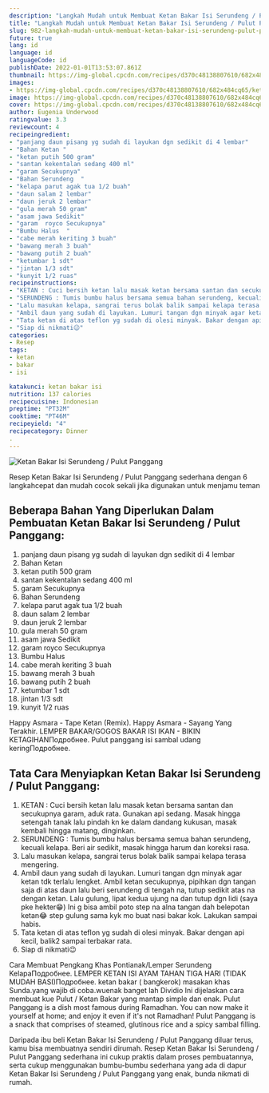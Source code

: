 ```yaml
---
description: "Langkah Mudah untuk Membuat Ketan Bakar Isi Serundeng / Pulut Panggang, Lezat"
title: "Langkah Mudah untuk Membuat Ketan Bakar Isi Serundeng / Pulut Panggang, Lezat"
slug: 982-langkah-mudah-untuk-membuat-ketan-bakar-isi-serundeng-pulut-panggang-lezat
future: true
lang: id
language: id
languageCode: id
publishDate: 2022-01-01T13:53:07.861Z 
thumbnail: https://img-global.cpcdn.com/recipes/d370c48138807610/682x484cq65/ketan-bakar-isi-serundeng-pulut-panggang-foto-resep-utama.png
images:
- https://img-global.cpcdn.com/recipes/d370c48138807610/682x484cq65/ketan-bakar-isi-serundeng-pulut-panggang-foto-resep-utama.png
image: https://img-global.cpcdn.com/recipes/d370c48138807610/682x484cq65/ketan-bakar-isi-serundeng-pulut-panggang-foto-resep-utama.png
cover: https://img-global.cpcdn.com/recipes/d370c48138807610/682x484cq65/ketan-bakar-isi-serundeng-pulut-panggang-foto-resep-utama.png
author: Eugenia Underwood
ratingvalue: 3.3
reviewcount: 4
recipeingredient:
- "panjang daun pisang yg sudah di layukan dgn sedikit di 4 lembar"
- "Bahan Ketan "
- "ketan putih 500 gram"
- "santan kekentalan sedang 400 ml"
- "garam Secukupnya"
- "Bahan Serundeng  "
- "kelapa parut agak tua 1/2 buah"
- "daun salam 2 lembar"
- "daun jeruk 2 lembar"
- "gula merah 50 gram"
- "asam jawa Sedikit"
- "garam  royco Secukupnya"
- "Bumbu Halus  "
- "cabe merah keriting 3 buah"
- "bawang merah 3 buah"
- "bawang putih 2 buah"
- "ketumbar 1 sdt"
- "jintan 1/3 sdt"
- "kunyit 1/2 ruas"
recipeinstructions:
- "KETAN : Cuci bersih ketan lalu masak ketan bersama santan dan secukupnya garam, aduk rata. Gunakan api sedang. Masak hingga setengah tanak lalu pindah kn ke dalam dandang kukusan, masak kembali hingga matang, dinginkan."
- "SERUNDENG : Tumis bumbu halus bersama semua bahan serundeng, kecuali kelapa. Beri air sedikit, masak hingga harum dan koreksi rasa."
- "Lalu masukan kelapa, sangrai terus bolak balik sampai kelapa terasa mengering."
- "Ambil daun yang sudah di layukan. Lumuri tangan dgn minyak agar ketan tdk terlalu lengket. Ambil ketan secukupnya, pipihkan dgn tangan saja di atas daun lalu beri serundeng di tengah na, tutup sedikit atas na dengan ketan. Lalu gulung, lipat kedua ujung na dan tutup dgn lidi (saya pke hekter😁) Ini g bisa ambil poto step na alna tangan dah belepotan ketan😂 step gulung sama kyk mo buat nasi bakar kok. Lakukan sampai habis."
- "Tata ketan di atas teflon yg sudah di olesi minyak. Bakar dengan api kecil, balik2 sampai terbakar rata."
- "Siap di nikmati😉"
categories:
- Resep
tags:
- ketan
- bakar
- isi

katakunci: ketan bakar isi 
nutrition: 137 calories
recipecuisine: Indonesian
preptime: "PT32M"
cooktime: "PT46M"
recipeyield: "4"
recipecategory: Dinner
. 
---
```



![Ketan Bakar Isi Serundeng / Pulut Panggang](https://img-global.cpcdn.com/recipes/d370c48138807610/682x484cq65/ketan-bakar-isi-serundeng-pulut-panggang-foto-resep-utama.png)

Resep Ketan Bakar Isi Serundeng / Pulut Panggang  sederhana dengan 6 langkahcepat dan mudah cocok sekali jika digunakan untuk menjamu teman

<!--inarticleads1-->

## Beberapa Bahan Yang Diperlukan Dalam Pembuatan Ketan Bakar Isi Serundeng / Pulut Panggang:

1. panjang daun pisang yg sudah di layukan dgn sedikit di 4 lembar
1. Bahan Ketan 
1. ketan putih 500 gram
1. santan kekentalan sedang 400 ml
1. garam Secukupnya
1. Bahan Serundeng  
1. kelapa parut agak tua 1/2 buah
1. daun salam 2 lembar
1. daun jeruk 2 lembar
1. gula merah 50 gram
1. asam jawa Sedikit
1. garam  royco Secukupnya
1. Bumbu Halus  
1. cabe merah keriting 3 buah
1. bawang merah 3 buah
1. bawang putih 2 buah
1. ketumbar 1 sdt
1. jintan 1/3 sdt
1. kunyit 1/2 ruas

Happy Asmara - Tape Ketan (Remix). Happy Asmara - Sayang Yang Terakhir. LEMPER BAKAR/GOGOS BAKAR ISI IKAN - BIKIN KETAGIHANПодробнее. Pulut panggang isi sambal udang keringПодробнее. 

<!--inarticleads2-->

## Tata Cara Menyiapkan Ketan Bakar Isi Serundeng / Pulut Panggang:

1. KETAN : Cuci bersih ketan lalu masak ketan bersama santan dan secukupnya garam, aduk rata. Gunakan api sedang. Masak hingga setengah tanak lalu pindah kn ke dalam dandang kukusan, masak kembali hingga matang, dinginkan.
1. SERUNDENG : Tumis bumbu halus bersama semua bahan serundeng, kecuali kelapa. Beri air sedikit, masak hingga harum dan koreksi rasa.
1. Lalu masukan kelapa, sangrai terus bolak balik sampai kelapa terasa mengering.
1. Ambil daun yang sudah di layukan. Lumuri tangan dgn minyak agar ketan tdk terlalu lengket. Ambil ketan secukupnya, pipihkan dgn tangan saja di atas daun lalu beri serundeng di tengah na, tutup sedikit atas na dengan ketan. Lalu gulung, lipat kedua ujung na dan tutup dgn lidi (saya pke hekter😁) Ini g bisa ambil poto step na alna tangan dah belepotan ketan😂 step gulung sama kyk mo buat nasi bakar kok. Lakukan sampai habis.
1. Tata ketan di atas teflon yg sudah di olesi minyak. Bakar dengan api kecil, balik2 sampai terbakar rata.
1. Siap di nikmati😉


Cara Membuat Pengkang Khas Pontianak/Lemper Serundeng KelapaПодробнее. LEMPER KETAN ISI AYAM TAHAN TIGA HARI (TIDAK MUDAH BASI)Подробнее. ketan bakar ( bangkerok) masakan khas Sunda.yang wajib di coba.wuenak banget lah Dividio Ini dijelaskan cara membuat kue Pulut / Ketan Bakar yang mantap simple dan enak. Pulut Panggang is a dish most famous during Ramadhan. You can now make it yourself at home; and enjoy it even if it&#39;s not Ramadhan! Pulut Panggang is a snack that comprises of steamed, glutinous rice and a spicy sambal filling. 

Daripada ibu beli  Ketan Bakar Isi Serundeng / Pulut Panggang  diluar terus, kamu  bisa membuatnya sendiri dirumah. Resep  Ketan Bakar Isi Serundeng / Pulut Panggang  sederhana ini cukup praktis dalam proses pembuatannya, serta cukup menggunakan bumbu-bumbu sederhana yang ada di dapur  Ketan Bakar Isi Serundeng / Pulut Panggang  yang enak, bunda nikmati di rumah.
